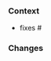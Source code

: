 <!--
If the PR is related to an open issue(s) please provide a list of them.

Example:
    - closes (or fixes) #<issue number>
    - closes (or fixes) #<issue number>
-->
### Context
- fixes #

<!--
Short description of what has changed
-->
### Changes